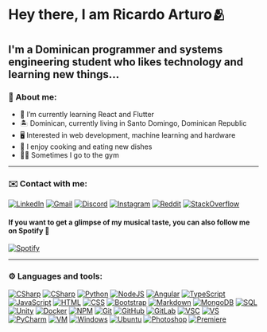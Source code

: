# Hey there, I am Ricardo Arturo🫂

## I'm a Dominican programmer and systems engineering student who likes technology and learning new things...

### 📖 About me:

- 🧠 I’m currently learning React and Flutter
- 🏝️ Dominican, currently living in Santo Domingo, Dominican Republic
- 🖥️ Interested in web development, machine learning and hardware
- 🍖 I enjoy cooking and eating new dishes
- 💪🏽 Sometimes I go to the gym

---

### ✉️ Contact with me:

[![LinkedIn](https://img.shields.io/badge/LinkedIn-blue?style=for-the-badge&logo=linkedin&logoColor=white)](https://www.linkedin.com/in/ricardo-ramirez-a23459221/)
[![Gmail](https://img.shields.io/badge/ricaiditodev@gmail.com-f44336?style=for-the-badge&logo=gmail&logoColor=white)](ricaiditodev@gmail.com)
[![Discord](https://img.shields.io/badge/Ricaidito%239186-%237289DA.svg?style=for-the-badge&logo=discord&logoColor=white)]()
[![Instagram](https://img.shields.io/badge/Instagram-E4405F?style=for-the-badge&logo=instagram&logoColor=white)](https://www.instagram.com/ricaidito/)
[![Reddit](https://img.shields.io/badge/Reddit-orange?style=for-the-badge&logo=reddit&logoColor=white)](https://www.reddit.com/user/Rckchard)
[![StackOverflow](https://img.shields.io/badge/StackOverflow-grey?style=for-the-badge&logo=stackoverflow&logoColor=black)](https://stackoverflow.com/users/11359916/ricaidito)

#### If you want to get a glimpse of my musical taste, you can also follow me on Spotify 🎵

[![Spotify](https://img.shields.io/badge/Spotify-23cf5f?style=for-the-badge&logo=spotify&logoColor=white)]()

---

### ⚙️ Languages and tools:

[![CSharp](https://img.shields.io/badge/C%23-280068?style=for-the-badge&logo=csharp&logoColor=white)]()
[![CSharp](https://img.shields.io/badge/.NET-67217a?style=for-the-badge&logo=.net&logoColor=white)]()
[![Python](https://img.shields.io/badge/Python-3476ab?style=for-the-badge&logo=python&logoColor=white)]()
[![NodeJS](https://img.shields.io/badge/Node.JS-8ac400?style=for-the-badge&logo=node.js&logoColor=white)]()
[![Angular](https://img.shields.io/badge/Angular-dd0031?style=for-the-badge&logo=angular&logoColor=white)]()
[![TypeScript](https://img.shields.io/badge/TypeScript-017acb?style=for-the-badge&logo=typescript&logoColor=white)]()
[![JavaScript](https://img.shields.io/badge/JavaScript-2b2d2f?style=for-the-badge&logo=javascript&logoColor=f7df1e)]()
[![HTML](https://img.shields.io/badge/HTML-e54c21?style=for-the-badge&logo=html5&logoColor=white)]()
[![CSS](https://img.shields.io/badge/CSS-264de4?style=for-the-badge&logo=css3&logoColor=white)]()
[![Bootstrap](https://img.shields.io/badge/Bootstrap-8c0bfd?style=for-the-badge&logo=bootstrap&logoColor=white)]()
[![Markdown](https://img.shields.io/badge/Markdown-3e9de8?style=for-the-badge&logo=markdown&logoColor=white)]()
[![MongoDB](https://img.shields.io/badge/MongoDB-00ed64?style=for-the-badge&logo=mongodb&logoColor=white)]()
[![SQL](https://img.shields.io/badge/SQL-00618b?style=for-the-badge&logo=mysql&logoColor=white)]()
[![Unity](https://img.shields.io/badge/Unity-808080?style=for-the-badge&logo=unity&logoColor=black)]()
[![Docker](https://img.shields.io/badge/Docker-2496ed?style=for-the-badge&logo=docker&logoColor=white)]()
[![NPM](https://img.shields.io/badge/NPM-e32e37?style=for-the-badge&logo=npm&logoColor=white)]()
[![Git](https://img.shields.io/badge/Git-orange?style=for-the-badge&logo=git&logoColor=white)]()
[![GitHub](https://img.shields.io/badge/GitHub-black?style=for-the-badge&logo=github&logoColor=white)]()
[![GitLab](https://img.shields.io/badge/GitLab-grey?style=for-the-badge&logo=gitlab&logoColor=white)]()
[![VSC](https://img.shields.io/badge/Visual%20Studio%20Code-00a5f4?style=for-the-badge&logo=visualstudiocode&logoColor=white)]()
[![VS](https://img.shields.io/badge/Visual%20Studio-743db4?style=for-the-badge&logo=visualstudio&logoColor=white)]()
[![PyCharm](https://img.shields.io/badge/PyCharm-f6eb53?style=for-the-badge&logo=pycharm&logoColor=black)]()
[![VM](https://img.shields.io/badge/VirtualBox-173961?style=for-the-badge&logo=virtualbox&logoColor=white)]()
[![Windows](https://img.shields.io/badge/Windows-0357f7?style=for-the-badge&logo=windows&logoColor=white)]()
[![Ubuntu](https://img.shields.io/badge/Ubuntu-de4815?style=for-the-badge&logo=ubuntu&logoColor=white)]()
[![Photoshop](https://img.shields.io/badge/Photoshop-001833?style=for-the-badge&logo=adobephotoshop&logoColor=white)]()
[![Premiere](https://img.shields.io/badge/Premiere%20Pro-00005b?style=for-the-badge&logo=adobepremierepro&logoColor=white)]()
